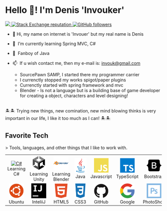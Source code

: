 <h1 align="left">Hello 👋! I'm Denis 'Invouker'</h1>


<p align="left">
  <a href="https://github.com/Invouker/Invouker">
     <img src="https://komarev.com/ghpvc/?username=Invouker" />
  </a>

  <a href="https://stackoverflow.com/users/9480223">
    <img alt="Stack Exchange reputation" src="https://img.shields.io/stackexchange/stackoverflow/r/9480223?color=orange&label=reputation&logo=stackoverflow">
  </a>
<!--
  <a href="https://reddit.com/u/Invouker">
    <img alt="Reddit User Karma" src="https://img.shields.io/reddit/user-karma/combined/7xpress7">
  </a>-->
  <a href="https://github.com/Invouker?tab=followers">
    <img alt="GitHub followers" src="https://img.shields.io/github/followers/Invouker?color=green&logo=github">
  </a>
 
</p>



- 👋 Hi, my name on internet is 'Invouer' but my real name is Denis
- :seedling: &nbsp;I’m currently learning Spring MVC, C# <!--**C#,Unity,Blender**-->
- :seedling: &nbsp;Fanboy of Java
- :mailbox: &nbsp;If u wish contact me, then my e-mail is: invouk@gmail.com

     - SourcePawn SAMP, I started there my programmer carrier
     - I currenctly stopped my works spigot/paper plugins 
     - Currenctly started with spring framework and mvc
     - Blender - Is not a language but is a building base of game developer for creating a object, characters and level designing!
<br>
🏝️🏝️ Trying new things, new comination, new mind blowing thinks is very important in our life, I like it too much as I can! 🏝️🏝️
<br>

<h2 align="left">Favorite Tech</h2>
> Tools, languages, and other things that I like to work with.

<table>
  <tr>
    <td align="center" width="96">
      <a href="#Invouker">
        <img src="https://cdn.worldvectorlogo.com/logos/c--4.svg" width="48" height="48" alt="C#" />
      </a>
      <br>Learning C#
    </td>
    <td align="center" width="96">
      <a href="#Invouker">
        <img src="https://raw.githubusercontent.com/devicons/devicon/1119b9f84c0290e0f0b38982099a2bd027a48bf1/icons/unity/unity-original.svg" width="48" height="48" alt="Unity" />
      </a>
      <br>Learning Unity
    </td>
    <td align="center" width="96">
      <a href="#Invouker" >
        <img src="https://raw.githubusercontent.com/devicons/devicon/1119b9f84c0290e0f0b38982099a2bd027a48bf1/icons/blender/blender-original-wordmark.svg" width="48" height="48" alt="Blender" />
      </a>
      <br>Learning Blender
    </td>
    </td>
    <td align="center" width="96">
      <a href="#Invouker">
        <img src="https://raw.githubusercontent.com/devicons/devicon/1119b9f84c0290e0f0b38982099a2bd027a48bf1/icons/java/java-original.svg" width="48" height="48" alt="Java" />
      </a>
      <br>Java
    </td>
    <td align="center" width="96">
      <a href="#Invouker">
        <img src="https://raw.githubusercontent.com/devicons/devicon/1119b9f84c0290e0f0b38982099a2bd027a48bf1/icons/javascript/javascript-plain.svg" width="48" height="48" alt="Javascript" />
      </a>
      <br>Javascript
    </td>
    <td align="center" width="96">
      <a href="#Invouker">
        <img src="https://raw.githubusercontent.com/devicons/devicon/1119b9f84c0290e0f0b38982099a2bd027a48bf1/icons/typescript/typescript-plain.svg" width="48" height="48" alt="TypeScript" />
      </a>
      <br>TypeScript
    </td>
    <td align="center" width="96">
      <a href="#Invouker">
        <img src="https://raw.githubusercontent.com/devicons/devicon/1119b9f84c0290e0f0b38982099a2bd027a48bf1/icons/bootstrap/bootstrap-plain.svg" width="48" height="48" alt="Bootstrap" />
      </a>
      <br>Bootstrap
    </td>
    <td align="center" width="96">
      <a href="#Invouker">
        <img src="https://raw.githubusercontent.com/devicons/devicon/1119b9f84c0290e0f0b38982099a2bd027a48bf1/icons/mysql/mysql-plain.svg" width="48" height="48" alt="MySQL" />
      </a>
      <br>MySQL
    </td>
  </tr>
  <tr>
     <td align="center" width="96">
      <a href="#Invouker">
        <img src="https://raw.githubusercontent.com/devicons/devicon/1119b9f84c0290e0f0b38982099a2bd027a48bf1/icons/ubuntu/ubuntu-plain.svg" width="48" height="48" alt="Ubuntu" />
      </a>
      <br>Ubuntu
    </td>
    <td align="center" width="96">
      <a href="#Invouker" >
        <img src="https://raw.githubusercontent.com/devicons/devicon/1119b9f84c0290e0f0b38982099a2bd027a48bf1/icons/intellij/intellij-plain.svg" width="48" height="48" alt="InteliiJ" />
      </a>
      <br>InteliiJ
    </td>
    <td align="center"  width="96">
      <a href="#Invouker">
        <img src="https://raw.githubusercontent.com/devicons/devicon/1119b9f84c0290e0f0b38982099a2bd027a48bf1/icons/html5/html5-plain.svg" width="48" height="48" alt="HTML5" />
      </a>
      <br>HTML5
    </td>
    <td align="center"  width="96">
      <a href="#Invouker">
        <img src="https://raw.githubusercontent.com/devicons/devicon/1119b9f84c0290e0f0b38982099a2bd027a48bf1/icons/css3/css3-plain.svg" width="48" height="48" alt="CSS3" />
      </a>
      <br>CSS3
    </td>
    <td align="center" width="96">
      <a href="#Invouker">
        <img src="https://raw.githubusercontent.com/devicons/devicon/1119b9f84c0290e0f0b38982099a2bd027a48bf1/icons/github/github-original.svg" width="48" height="48" alt="GitHub" />
      </a>
      <br>GitHub
    </td>
    <td align="center"  width="96">
      <a href="#Invouker">
        <img src="https://raw.githubusercontent.com/devicons/devicon/1119b9f84c0290e0f0b38982099a2bd027a48bf1/icons/google/google-original.svg" width="48" height="48" alt="Google" />
      </a>
      <br>Google
    </td>
    <td align="center" width="96">
      <a href="#Invouker" >
        <img src="https://raw.githubusercontent.com/devicons/devicon/1119b9f84c0290e0f0b38982099a2bd027a48bf1/icons/photoshop/photoshop-line.svg" width="48" height="48" alt="PhotoShop" />
      </a>
      <br>PhotoShop
    </td>
    <td align="center" width="96">
      <a href="#Invouker" >
        <img src="https://raw.githubusercontent.com/devicons/devicon/1119b9f84c0290e0f0b38982099a2bd027a48bf1/icons/php/php-plain.svg" width="48" height="48" alt="PHP" />
      </a>
      <br>PHP
    </td>
  </tr>
</table>

